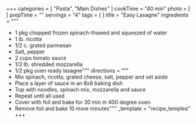 +++
categories = [ "Pasta", "Main Dishes" ]
cookTime = "40 min"
photo = [ ]
prepTime = ""
servings = "4"
tags = [ ]
title = "Easy Lasagne"
ingredients = """
* 1 pkg chopped frozen spinach-thawed and squeezed of water
* 1 lb. ricotta
* 1/2 c. grated parmesan
* Salt, pepper
* 2 cups tomato sauce
* 1/2 lb. shredded mozzarella
* 1/2 pkg oven ready lasagne"""
directions = """
* Mix spinach, ricotta, grated cheese, salt, pepper and set aside
* Place a layer of sauce in an 8x8 baking dish
* Top with noodles, spinach mix, mozzarella and sauce
* Repeat until all used
* Cover with foil and bake for 30 min in 400 degree oven
* Remove foil and bake 10 more minutes"""
_template = "recipe_temples"
+++

